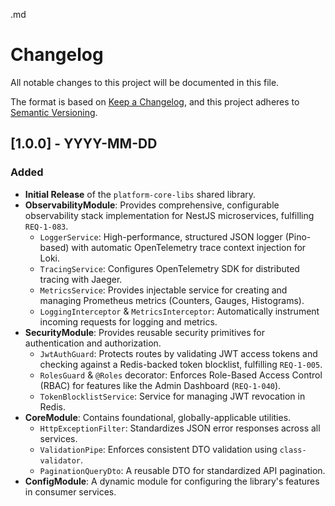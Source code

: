 .md
# Changelog

All notable changes to this project will be documented in this file.

The format is based on [Keep a Changelog](https://keepachangelog.com/en/1.0.0/),
and this project adheres to [Semantic Versioning](https://semver.org/spec/v2.0.0.html).

## [1.0.0] - YYYY-MM-DD

### Added

- **Initial Release** of the `platform-core-libs` shared library.
- **ObservabilityModule**: Provides comprehensive, configurable observability stack implementation for NestJS microservices, fulfilling `REQ-1-083`.
  - `LoggerService`: High-performance, structured JSON logger (Pino-based) with automatic OpenTelemetry trace context injection for Loki.
  - `TracingService`: Configures OpenTelemetry SDK for distributed tracing with Jaeger.
  - `MetricsService`: Provides injectable service for creating and managing Prometheus metrics (Counters, Gauges, Histograms).
  - `LoggingInterceptor` & `MetricsInterceptor`: Automatically instrument incoming requests for logging and metrics.
- **SecurityModule**: Provides reusable security primitives for authentication and authorization.
  - `JwtAuthGuard`: Protects routes by validating JWT access tokens and checking against a Redis-backed token blocklist, fulfilling `REQ-1-005`.
  - `RolesGuard` & `@Roles` decorator: Enforces Role-Based Access Control (RBAC) for features like the Admin Dashboard (`REQ-1-040`).
  - `TokenBlocklistService`: Service for managing JWT revocation in Redis.
- **CoreModule**: Contains foundational, globally-applicable utilities.
  - `HttpExceptionFilter`: Standardizes JSON error responses across all services.
  - `ValidationPipe`: Enforces consistent DTO validation using `class-validator`.
  - `PaginationQueryDto`: A reusable DTO for standardized API pagination.
- **ConfigModule**: A dynamic module for configuring the library's features in consumer services.